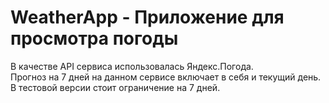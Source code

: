 # WeatherApp - Приложение для просмотра погоды
В качестве API сервиса использовалась Яндекс.Погода.  
Прогноз на 7 дней на данном сервисе включает в себя и текущий день.
В тестовой версии стоит ограничение на 7 дней.
